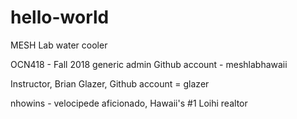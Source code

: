 # hello-world
MESH Lab water cooler

OCN418 - Fall 2018
generic admin Github account - meshlabhawaii

Instructor, Brian Glazer, Github account = glazer

nhowins - velocipede aficionado, Hawaii's #1 Loihi realtor
